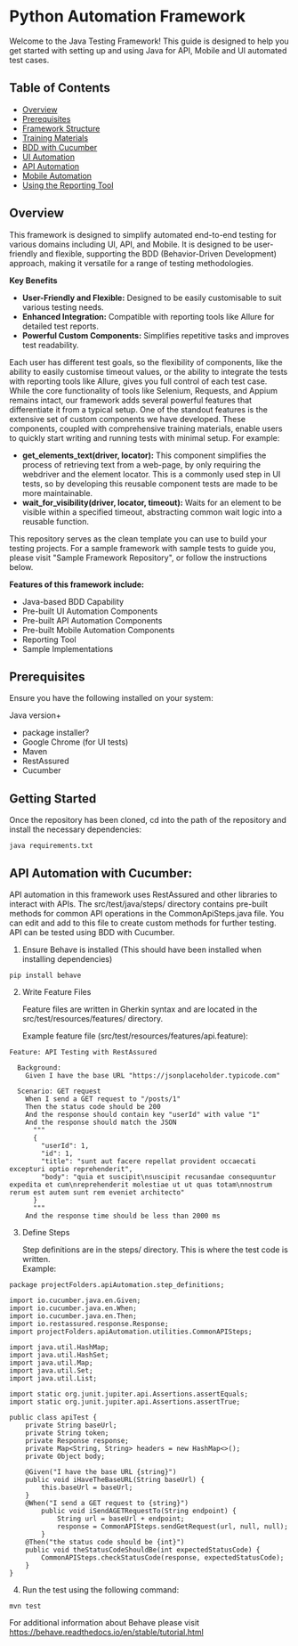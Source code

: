 # Python Automation Framework
Welcome to the Java Testing Framework! This guide is designed to help you get started with setting up and using Java for API, Mobile and UI automated test cases.
## Table of Contents
- [Overview](#overview)
- [Prerequisites](#prerequisites)
- [Framework Structure](#framework-structure)
- [Training Materials](#training-materials)
- [BDD with Cucumber](#bdd-with-cucumber)
- [UI Automation](#ui-automation)
- [API Automation](#api-automation)
- [Mobile Automation](mobile-automation)
- [Using the Reporting Tool](#using-the-reporting-tool)

## Overview
This framework is designed to simplify automated end-to-end testing for various domains including UI, API, and Mobile. It is designed to be user-friendly and flexible, supporting the BDD (Behavior-Driven Development) approach, making it versatile for a range of testing methodologies.

**Key Benefits**
- **User-Friendly and Flexible:** Designed to be easily customisable to suit various testing needs.
- **Enhanced Integration:** Compatible with reporting tools like Allure for detailed test reports.
- **Powerful Custom Components:** Simplifies repetitive tasks and improves test readability.

Each user has different test goals, so the flexibility of components, like the ability to easily customise timeout values, or the ability to integrate the tests with reporting tools like Allure, gives you full control of each test case. While the core functionality of tools like Selenium, Requests, and Appium remains intact, our framework adds several powerful features that differentiate it from a typical setup. One of the standout features is the extensive set of custom components we have developed. These components, coupled with comprehensive training materials, enable users to quickly start writing and running tests with minimal setup. For example: 
- **get_elements_text(driver, locator):** This component simplifies the process of retrieving text from a web-page, by only requiring the webdriver and the element locator. This is a commonly used step in UI tests, so by developing this reusable component tests are made to be more maintainable.
- **wait_for_visibility(driver, locator, timeout):** Waits for an element to be visible within a specified timeout, abstracting common wait logic into a reusable function.

This repository serves as the clean template you can use to build your testing projects. For a sample framework with sample tests to guide you, please visit "Sample Framework Repository", or follow the instructions below.

**Features of this framework include:**
- Java-based BDD Capability
- Pre-built UI Automation Components
- Pre-built API Automation Components
- Pre-built Mobile Automation Components
- Reporting Tool
- Sample Implementations

  
## Prerequisites
Ensure you have the following installed on your system:

Java version+
- package installer?
- Google Chrome (for UI tests)
- Maven
- RestAssured
- Cucumber

## Getting Started 
Once the repository has been cloned, cd into the path of the repository and install the necessary dependencies:
```
java requirements.txt
```

## API Automation with Cucumber:
API automation in this framework uses RestAssured and other libraries to interact with APIs. The src/test/java/steps/ directory contains pre-built methods for common API operations in the CommonApiSteps.java file. You can edit and add to this file to create custom methods for further testing. API can be tested using BDD with Cucumber.


1. Ensure Behave is installed (This should have been installed when installing dependencies)
```
pip install behave
```
2. Write Feature Files


    Feature files are written in Gherkin syntax and are located in the src/test/resources/features/ directory.

   Example feature file (src/test/resources/features/api.feature):
```
Feature: API Testing with RestAssured

  Background:
    Given I have the base URL "https://jsonplaceholder.typicode.com"

  Scenario: GET request
    When I send a GET request to "/posts/1"
    Then the status code should be 200
    And the response should contain key "userId" with value "1"
    And the response should match the JSON
      """
      {
        "userId": 1,
        "id": 1,
        "title": "sunt aut facere repellat provident occaecati excepturi optio reprehenderit",
        "body": "quia et suscipit\nsuscipit recusandae consequuntur expedita et cum\nreprehenderit molestiae ut ut quas totam\nnostrum rerum est autem sunt rem eveniet architecto"
      }
      """
    And the response time should be less than 2000 ms
```

3. Define Steps

   Step definitions are in the steps/ directory. This is where the test code is written. <br />
   Example:
```
package projectFolders.apiAutomation.step_definitions;

import io.cucumber.java.en.Given;
import io.cucumber.java.en.When;
import io.cucumber.java.en.Then;
import io.restassured.response.Response;
import projectFolders.apiAutomation.utilities.CommonAPISteps;

import java.util.HashMap;
import java.util.HashSet;
import java.util.Map;
import java.util.Set;
import java.util.List;

import static org.junit.jupiter.api.Assertions.assertEquals;
import static org.junit.jupiter.api.Assertions.assertTrue;

public class apiTest {
    private String baseUrl;
    private String token;
    private Response response;
    private Map<String, String> headers = new HashMap<>();
    private Object body;

    @Given("I have the base URL {string}")
    public void iHaveTheBaseURL(String baseUrl) {
        this.baseUrl = baseUrl;
    }
    @When("I send a GET request to {string}")
        public void iSendAGETRequestTo(String endpoint) {
            String url = baseUrl + endpoint;
            response = CommonAPISteps.sendGetRequest(url, null, null);
        }
    @Then("the status code should be {int}")
    public void theStatusCodeShouldBe(int expectedStatusCode) {
        CommonAPISteps.checkStatusCode(response, expectedStatusCode);
    }
}
```


4. Run the test using the following command:
```
mvn test

```

For additional information about Behave please visit https://behave.readthedocs.io/en/stable/tutorial.html
